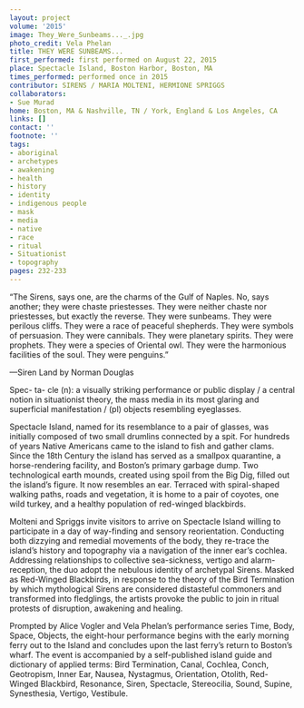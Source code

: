 ```yaml
---
layout: project
volume: '2015'
image: They_Were_Sunbeams..._.jpg
photo_credit: Vela Phelan
title: THEY WERE SUNBEAMS...
first_performed: first performed on August 22, 2015
place: Spectacle Island, Boston Harbor, Boston, MA
times_performed: performed once in 2015
contributor: SIRENS / MARIA MOLTENI, HERMIONE SPRIGGS
collaborators:
- Sue Murad
home: Boston, MA & Nashville, TN / York, England & Los Angeles, CA
links: []
contact: ''
footnote: ''
tags:
- aboriginal
- archetypes
- awakening
- health
- history
- identity
- indigenous people
- mask
- media
- native
- race
- ritual
- Situationist
- topography
pages: 232-233
---
```


“The Sirens, says one, are the charms of the Gulf of Naples. No, says another; they were chaste priestesses. They were neither chaste nor priestesses, but exactly the reverse. They were sunbeams. They were perilous cliffs. They were a race of peaceful shepherds. They were symbols of persuasion. They were cannibals. They were planetary spirits. They were prophets. They were a species of Oriental owl. They were the harmonious facilities of the soul. They were penguins.”

—Siren Land by Norman Douglas

Spec- ta- cle (n): a visually striking performance or public display / a central notion in situationist theory, the mass media in its most glaring and superficial manifestation / (pl) objects resembling eyeglasses.

Spectacle Island, named for its resemblance to a pair of glasses, was initially composed of two small drumlins connected by a spit. For hundreds of years Native Americans came to the island to fish and gather clams. Since the 18th Century the island has served as a smallpox quarantine, a horse-rendering facility, and Boston’s primary garbage dump. Two technological earth mounds, created using spoil from the Big Dig, filled out the island’s figure. It now resembles an ear. Terraced with spiral-shaped walking paths, roads and vegetation, it is home to a pair of coyotes, one wild turkey, and a healthy population of red-winged blackbirds.

Molteni and Spriggs invite visitors to arrive on Spectacle Island willing to participate in a day of way-finding and sensory reorientation. Conducting both dizzying and remedial movements of the body, they re-trace the island’s history and topography via a navigation of the inner ear’s cochlea. Addressing relationships to collective sea-sickness, vertigo and alarm-reception, the duo adopt the nebulous identity of archetypal Sirens. Masked as Red-Winged Blackbirds, in response to the theory of the Bird Termination by which mythological Sirens are considered distasteful commoners and transformed into fledglings, the artists provoke the public to join in ritual protests of disruption, awakening and healing.

Prompted by Alice Vogler and Vela Phelan’s performance series Time, Body, Space, Objects, the eight-hour performance begins with the early morning ferry out to the Island and concludes upon the last ferry’s return to Boston’s wharf. The event is accompanied by a self-published island guide and dictionary of applied terms: Bird Termination, Canal, Cochlea, Conch, Geotropism, Inner Ear, Nausea, Nystagmus, Orientation, Otolith, Red-Winged Blackbird, Resonance, Siren, Spectacle, Stereocilia, Sound, Supine, Synesthesia, Vertigo, Vestibule.

